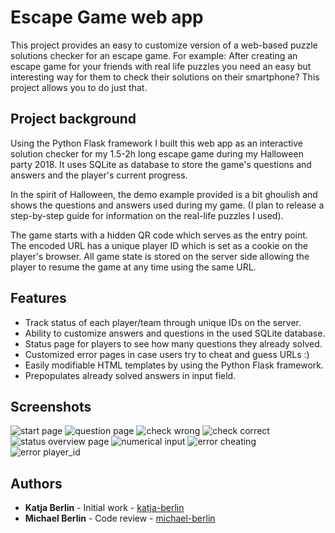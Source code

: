 # Escape Game web app

This project provides an easy to customize version of a web-based puzzle solutions checker for an escape game.
For example: After creating an escape game for your friends with real life puzzles you need an easy but interesting way for them to check their solutions on their smartphone?
This project allows you to do just that.

## Project background

Using the Python Flask framework I built this web app as an interactive solution checker for my 1.5-2h long escape game during my Halloween party 2018. 
It uses SQLite as database to store the game's questions and answers and the player's current progress.

In the spirit of Halloween, the demo example provided is a bit ghoulish and shows the questions and answers used during my game. 
(I plan to release a step-by-step guide for information on the real-life puzzles I used).

The game starts with a hidden QR code which serves as the entry point. 
The encoded URL has a unique player ID which is set as a cookie on the player's browser.
All game state is stored on the server side allowing the player to resume the game at any time using the same URL.

## Features
* Track status of each player/team through unique IDs on the server.
* Ability to customize answers and questions in the used SQLite database.
* Status page for players to see how many questions they already solved.
* Customized error pages in case users try to cheat and guess URLs :)
* Easily modifiable HTML templates by using the Python Flask framework.
* Prepopulates already solved answers in input field.

## Screenshots
![start page](screenshots/01_start_small.png "Start page" )
![question page](screenshots/02_question_small.png "Question page" )
![check wrong](screenshots/03_check_wrong_small.png "Check wrong answer" )
![check correct](screenshots/04_check_correct_small.png "Check correct answer" )
![status overview page](screenshots/05_status-overview_small.png "Status overview page" )
![numerical input](screenshots/06_number-input_small.png "Numerical input" )
![error cheating](screenshots/07_error-no-cheating_small.png "Error: Cheating" )
![error player_id](screenshots/08_error_player-id_small.png "Error: Wrong player_id" )

## Authors
* **Katja Berlin** - Initial work - [katja-berlin](https://github.com/katja-berlin/ "Katjas Github Profil")
* **Michael Berlin** - Code review - [michael-berlin](https://github.com/michael-berlin/ "Michaels Github Profil")